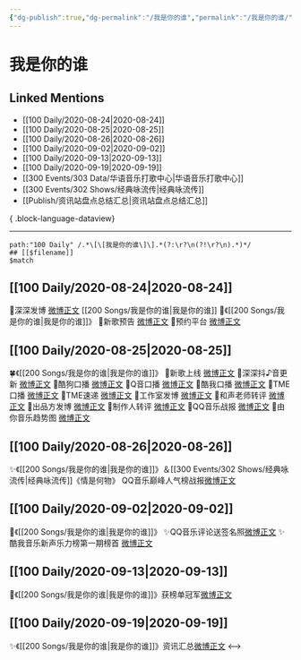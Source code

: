 ```yaml
---
{"dg-publish":true,"dg-permalink":"/我是你的谁","permalink":"/我是你的谁/","created":"2023-04-07T12:26:23.000+08:00","updated":"2023-08-24T18:07:25.558+08:00"}
---
```


# 我是你的谁

## Linked Mentions
- [[100 Daily/2020-08-24\|2020-08-24]]
- [[100 Daily/2020-08-25\|2020-08-25]]
- [[100 Daily/2020-08-26\|2020-08-26]]
- [[100 Daily/2020-09-02\|2020-09-02]]
- [[100 Daily/2020-09-13\|2020-09-13]]
- [[100 Daily/2020-09-19\|2020-09-19]]
- [[300 Events/303 Data/华语音乐打歌中心\|华语音乐打歌中心]]
- [[300 Events/302 Shows/经典咏流传\|经典咏流传]]
- [[Publish/资讯站盘点总结汇总\|资讯站盘点总结汇总]]

{ .block-language-dataview}

---

```expander
path:"100 Daily" /.*\[\[我是你的谁\]\].*(?:\r?\n(?!\r?\n).*)*/
## [[$filename]]
$match
```
## [[100 Daily/2020-08-24\|2020-08-24]]
🌟深深发博 [微博正文](https://m.weibo.cn/6466290670/4541573776279924) [[200 Songs/我是你的谁\|我是你的谁]]
🌟《[[200 Songs/我是你的谁\|我是你的谁]]》
🌱新歌预告 [微博正文](https://m.weibo.cn/6466290670/4541390077308141)
🌱预约平台 [微博正文](https://m.weibo.cn/6466290670/4541396436910689)
## [[100 Daily/2020-08-25\|2020-08-25]]
🍀《[[200 Songs/我是你的谁\|我是你的谁]]》
💫新歌上线 [微博正文](https://m.weibo.cn/6466290670/4541750033258406)
💫深深抖♪音更新 [微博正文](https://m.weibo.cn/6466290670/4541788607494961)
💫酷狗口播 [微博正文](https://m.weibo.cn/6466290670/4541753094580794)
💫Q音口播 [微博正文](https://m.weibo.cn/6466290670/4541757473166709)
💫酷我口播 [微博正文](https://m.weibo.cn/6466290670/4541760276014111)
💫TME口播 [微博正文](https://m.weibo.cn/6466290670/4541827233087732)
💫TME速递 [微博正文](https://m.weibo.cn/6466290670/4541781876416307)
💫工作室发博 [微博正文](https://m.weibo.cn/6466290670/4541766511901661)
💫和声老师转评 [微博正文](https://m.weibo.cn/6466290670/4541834565523179)
💫出品方发博 [微博正文](https://m.weibo.cn/6466290670/4541888030580828)
💫制作人转评 [微博正文](https://m.weibo.cn/6466290670/4541927306049872)
💫QQ音乐战报 [微博正文](https://m.weibo.cn/6466290670/4541855595765191)
💫由你音乐趋势图 [微博正文](https://m.weibo.cn/6466290670/4541871102104834)
## [[100 Daily/2020-08-26\|2020-08-26]]
✨《[[200 Songs/我是你的谁\|我是你的谁]]》＆[[300 Events/302 Shows/经典咏流传\|经典咏流传]]《情是何物》
QQ音乐巅峰人气榜战报[微博正文](https://m.weibo.cn/6466290670/4542297788388889)

## [[100 Daily/2020-09-02\|2020-09-02]]
🌟《[[200 Songs/我是你的谁\|我是你的谁]]》
✨QQ音乐评论送签名照[微博正文](https://m.weibo.cn/6466290670/4544744317523064)
✨酷我音乐新声乐力榜第一期榜首 [微博正文](https://weibo.com/6466290670/JiLiIvchs)
## [[100 Daily/2020-09-13\|2020-09-13]]
🎵《[[200 Songs/我是你的谁\|我是你的谁]]》获榜单冠军[微博正文](https://m.weibo.cn/6466290670/4548653249990739)
## [[100 Daily/2020-09-19\|2020-09-19]]
✨《[[200 Songs/我是你的谁\|我是你的谁]]》资讯汇总[微博正文](https://m.weibo.cn/6466290670/4550813295580567)
<-->